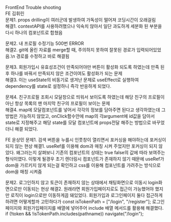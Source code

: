 FrontEnd Trouble shooting    
FE 김휘린   
문제1. props drilling이 여러군데 발생하여 가독성이 떨어져 코딩시간이 오래걸림    
해결1. contextAPI를 사용하려했으나 익숙치 않아서 일단 과도하게 세분화 된 부분을 다시 하나의 컴포넌트로 합쳤음   

문제2. 내 프로필 수정기능 500번 ERROR   
해결2. git에 올린 자료를 merge할 때, 주의하지 못하여 잘못된 경로가 입력되어있었음.\n  경로를 수정하고 바로 해결됨   

문제3. 회원가입시 유효성조건이 만족되어야만 버튼이 활성화 되도록 하였는데 만족 된 후 하나를 바꿔서 만족되지 않은 조건이여도 활성화가 되는 문제   
해결3. 이는 useState의 비동기로 생겨난 문제로 useEffect로 실행하여 dependency를 state로 설정하니 즉각 반응하게 되었다.   

문제4. 친구프로필 조회시 모달창으로 띄워서 보이도록 하였는데 해당 친구의 프로필이 아닌 항상 목록의 맨 마지막 친구의 프로필이 보이는 문제   
해결4. map에 모달컴포넌트를 넣어서 각각의 정보를 담아주면 된다고 생각하였는데 그 방법은 가능하지 않았고, onClick함수안에 map의 각argument에 id값을 담아서 state로 지정해주고 해당 state를 모달 컴포넌트에 props전달 해주는 방법으로 바꾸었더니 해결 되었다.   



FE 윤상민
문제1. 검색 버튼을 누를시 인풋창이 열리면서 포커싱을 해야하는데 포커싱이 되지 않는 현상
해결1. useRef를 이용해 dom과 매칭 시켜 주었지만 포커싱이 되지 않았다. 왜그러는지 살펴보니 기존의 컴포넌트의 상태는 true false의 값에 따라 보여주는 형식이였다. 이렇게 될경우 초기 렌더링시 컴포넌트가 존재하지 않기 때문에 useRef가 dom을 가르키지 않게 되는걸 확인하고 css를 이용해 컴포넌트를 가려주는 방식으로 dom을 매칭 시켜줌

문제2. 로그인하지 않고 토큰이 존재하지 않는 상태에서 채팅화면으로 이동시 login화면으로만 이동되는 현상
해결2. 원래라면 회원가입페이지로도 접근이 가능했어야 했지만 로직이 login으로만 이동하게끔 돼있었다.  회원가입과 로그인페이지 둘다 접근하게 하려면 어떻게할까 고민하다가
const isTokenPath = ["/login", "/register"]; 로그인페이지와 회원가입페이지를 배열에 넣어주어 include 배열 메서드를 활용해 해결했다.
if (!token && !isTokenPath.includes(pathname)) navigate("/login"); 
